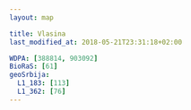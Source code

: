 ```yaml
---
layout: map

title: Vlasina
last_modified_at: 2018-05-21T23:31:18+02:00

WDPA: [388814, 903092]
BioRaS: [61]
geoSrbija:
  L1_183: [113]
  L1_362: [76]
---
```

